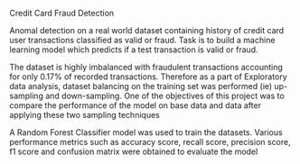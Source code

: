 Credit Card Fraud Detection 

Anomal detection on a real world dataset containing history of credit card user transactions classified as valid or fraud. Task is to build a machine learning model which predicts if a test transaction is valid or fraud.

The dataset is highly imbalanced with fraudulent transactions accounting for only 0.17% of recorded transactions. Therefore as a part of Exploratory data analysis, dataset balancing on the training set was performed (ie) up-sampling and down-sampling. One of the objectives of this project was to compare the performance of the model on base data and data after applying these two sampling techniques

A Random Forest Classifier model was used to train the datasets. Various performance metrics such as accuracy score, recall score, precision score, f1 score and confusion matrix were obtained to evaluate the model
